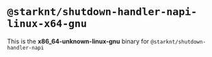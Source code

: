 # `@starknt/shutdown-handler-napi-linux-x64-gnu`

This is the **x86_64-unknown-linux-gnu** binary for `@starknt/shutdown-handler-napi`
